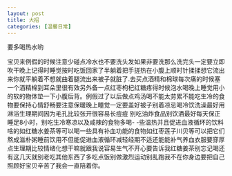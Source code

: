 ```yaml
---
layout: post
title: 大招
categories: [温馨日常]
---
```


要多喝热水哟


宝贝来例假的时候注意少碰点冷水也不要洗头发如果非要洗那么洗完头一定要立即吹干晚上记得时睡觉按时吃饭回家了半躺着把手搓热在小腹上顺时针揉揉想它流出来你就平躺着不想就曲着腿流出来被子就脏了.去买点酒精和棉球每次痛的时候塞一个酒精棉到耳朵里很有效另外备一点红枣枸杞红糖疼得时候泡水喝晚上睡觉用小的软的物体垫一下小腹后背。例假过了以后做点鸡汤喝不能太劳累不能吃生冷的食物要保持心情舒畅要注意保暖晚上睡觉一定要盖好被子别着凉忌喝冷饮洗澡最好用淋浴生理期间因为毛孔比较张开很容易长痘痘 别吃油炸食品别饮酒最好每天保正睡足8小时，别吃生冷寒凉以及咸辣的食物多喝- -些温热并且促进血液循环的饮料啥的如红糖水姜茶等可以喝一些具有补血功能的食物如红枣莲子川贝等可以把它们熬成滋朴粥睡前饮用不但能促进血液循环减轻经期不适还能能补气养血衣服要穿厚点生理期比较情绪化想干嘛就跟我说容易生气不开心要告诉我红糖姜茶别忘记喝还有这几天就别老吃其他东西了多吃点饭别做激烈运动别乱跑我不在你身边要把自己照顾好宝贝辛苦了我会一直陪着你️。
